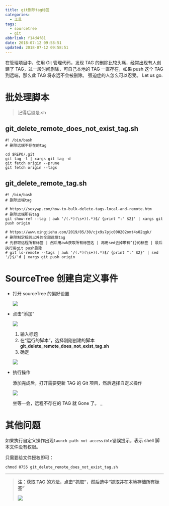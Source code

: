 ```yaml
---
title: git删除tag标签
categories:
  - 工具
tags:
  - sourcetree
  - git
abbrlink: f14d4f81
date: 2018-07-12 09:58:51
updated: 2018-07-12 09:58:51
---
```


在管理项目中，使用 Git 管理代码，发现 TAG 的删除比较头痛，经常出现有人创建了 TAG，过一段时间删除，可自己本地的 TAG 一直存在，如果 push 这个 TAG 到远端，那么此 TAG 将永远不会被删除。 强迫症的人怎么可以忍受。
Let us go.

<!-- more -->

# 批处理脚本

> 记得后缀是.sh
> 

## **git_delete_remote_does_not_exist_tag.sh**

```shell
#! /bin/bash
# 删除远端不存在的tag

cd $REPO/.git
git tag -l | xargs git tag -d
git fetch origin --prune
git fetch origin --tags
```

## git_delete_remote_tag.sh

```shell
#! /bin/bash
# 删除远端tag

# https://sexywp.com/how-to-bulk-delete-tags-local-and-remote.htm
# 删除远端所有tag
git show-ref --tag | awk '/(.*)(\s+)(.*)$/ {print ":" $2}' | xargs git push origin

# https://www.xingjiehu.com/2019/05/30/cjx9s7pjc000202omt4s02qgk/
# 删除制定规则以外的全部远端tag
# 先获取远程所有标签 | 然后用awk获取所有标签名 | 再用sed去掉带有^{}的标签 | 最后执行用git push删除
# git ls-remote --tags | awk '/(.*)(\s+)(.*)$/ {print ":" $2}' | sed '/}$/'d | xargs git push origin
```



# SourceTree 创建自定义事件

- 打开 sourceTree 的偏好设置

  ![](https://image.xuebin.me/20190629162842.png)
  <!-- ![](https://i.loli.net/2019/06/29/5d17227494c5b14030.png) -->

- 点击“添加”

  ![](https://i.loli.net/2019/06/29/5d172294b44cd26056.png)

  1.  输入标题
  2.  在“运行的脚本”，选择刚刚创建的脚本**git_delete_remote_does_not_exist_tag.sh**
  3.  确定

  ![](https://i.loli.net/2019/06/29/5d1722a2cd1f465600.png)

- 执行操作

  添加完成后，打开需要更新 TAG 的 Git 项目，然后选择自定义操作

  ![](https://i.loli.net/2019/06/29/5d1722b25031834689.png)

  坐等一会，远程不存在的 TAG 就 Gone 了。 \_

# 其他问题

如果执行自定义操作出现`launch path not accessible`错误提示，表示 shell 脚本文件没有权限。

只需要给文件授权即可：

```shell
chmod 0755 git_delete_remote_does_not_exist_tag.sh
```

---

> **注：获取 TAG 的方法，点击“抓取”，然后选中“抓取并在本地存储所有标签”**
>
> ![](https://i.loli.net/2019/06/29/5d1722c7abb5f59586.png)
